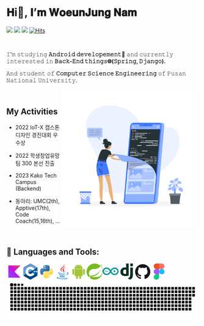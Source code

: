 # 𝐇i👋, 𝐈’𝐦 𝐖𝐨𝐞𝐮𝐧𝐉𝐮𝐧𝐠 𝐍𝐚𝐦 
<a href="https://www.instagram.com/1_jeongg/">![](https://img.shields.io/badge/Instagram-D31C46?style=flat-square&logo=Instagram&logoColor=white)</a>
<a href="mailto:leena0912@pusan.ac.kr">![](https://img.shields.io/badge/Gmail-D14836?style=flat-square&logo=Gmail&logoColor=white)</a>
<a href="https://solved.ac/profile/leena0912">[![](http://mazassumnida.wtf/api/mini/generate_badge?boj=leena0912)](https://solved.ac/leena0912)</a>
[![Hits](https://hits.seeyoufarm.com/api/count/incr/badge.svg?url=https%3A%2F%2Fgithub.com%2F1jeongg&count_bg=%2379C83D&title_bg=%23555555&icon=&icon_color=%23E7E7E7&title=hits&edge_flat=false)](https://hits.seeyoufarm.com)

<br>

𝙸'𝚖 𝚜𝚝𝚞𝚍𝚢𝚒𝚗𝚐 **𝙰𝚗𝚍𝚛𝚘𝚒𝚍 𝚍𝚎𝚟𝚎𝚕𝚘𝚙𝚎𝚖𝚎𝚗𝚝🤖** 𝚊𝚗𝚍 𝚌𝚞𝚛𝚛𝚎𝚗𝚝𝚕𝚢 𝚒𝚗𝚝𝚎𝚛𝚎𝚜𝚝𝚎𝚍 𝚒𝚗 **𝙱𝚊𝚌𝚔-𝙴𝚗𝚍 𝚝𝚑𝚒𝚗𝚐𝚜🌐(𝚂𝚙𝚛𝚒𝚗𝚐, 𝙳𝚓𝚊𝚗𝚐𝚘).**

𝙰𝚗𝚍 𝚜𝚝𝚞𝚍𝚎𝚗𝚝 𝚘𝚏 **𝙲𝚘𝚖𝚙𝚞𝚝𝚎𝚛 𝚂𝚌𝚒𝚎𝚗𝚌𝚎 𝙴𝚗𝚐𝚒𝚗𝚎𝚎𝚛𝚒𝚗𝚐** 𝚘𝚏 𝙿𝚞𝚜𝚊𝚗 𝙽𝚊𝚝𝚒𝚘𝚗𝚊𝚕 𝚄𝚗𝚒𝚟𝚎𝚛𝚜𝚒𝚝𝚢.

<img align="right" alt="IMG" src="https://raw.githubusercontent.com/1jeongg/1jeongg/main/img/android.png" width="360px"/>

<br>

## My Activities
- 2022 IoT-X 캡스톤디자인 경진대회 우수상

- 2022 학생창업유망팀 300 본선 진출

- 2023 Kako Tech Campus (Backend)

- 동아리: UMC(2th), Apptive(17th), Code Coach(15,16th), ...

<br>

## 🔨 Languages and Tools:
<a href="https://kotlinlang.org/" target="_blank"> <img align="left" src="https://github.com/devicons/devicon/blob/master/icons/kotlin/kotlin-original.svg" alt="kotlin" height="42px"/> </a> 
<a href="https://cplusplus.com/" target="_blank"> <img align="left" src="https://github.com/devicons/devicon/blob/master/icons/cplusplus/cplusplus-original.svg" alt="cplusplus" height="42px"/> </a> 
<a href="https://www.python.org" target="_blank"><img align="left" alt="Python" height ="42px" src="https://github.com/devicons/devicon/blob/master/icons/python/python-original.svg"></a>
<a href="https://www.java.com/ko/" target="_blank"> <img align="left" src="https://github.com/devicons/devicon/blob/master/icons/java/java-original.svg" alt="java" height="42px"/> </a> 
<a href="https://developer.android.com/?hl=ko" target="_blank"> <img align="left" src="https://github.com/devicons/devicon/blob/master/icons/android/android-original.svg" alt="android" height="42px"/> </a> 
<a href="https://spring.io/" target="_blank"> <img align="left" src="https://github.com/devicons/devicon/blob/master/icons/spring/spring-original.svg" alt="Spring" height="42px"/> </a> 
<a href="https://www.arduino.cc/" target="_blank"><img align="left" alt="Arduino" height ="42px" src="https://github.com/devicons/devicon/blob/master/icons/arduino/arduino-original.svg"></a>
<a href="https://www.djangoproject.com/" target="_blank"> <img align="left" src="https://github.com/devicons/devicon/blob/master/icons/django/django-plain.svg" alt="Django" height="42px"/> </a> 
<a href="https://www.github.com/" target="_blank"><img align="left" alt="Github" height ="42px" src="https://github.com/devicons/devicon/blob/master/icons/github/github-original.svg"></a>
<a href="https://www.figma.com/" target="_blank"><img align="left" alt="Figma" height ="42px" src="https://github.com/devicons/devicon/blob/master/icons/figma/figma-original.svg"></a>

![snake gif](https://github.com/1jeongg/1jeongg/blob/output/github-contribution-grid-snake.svg)
